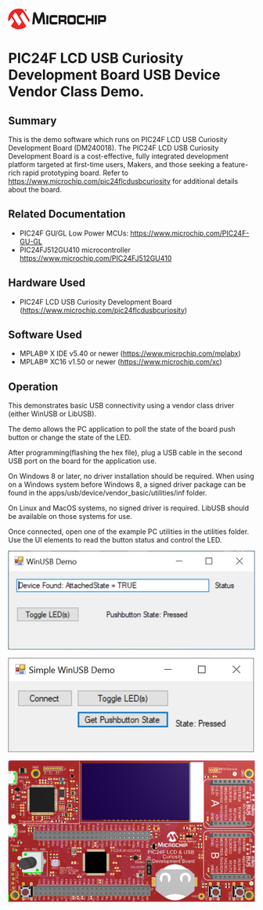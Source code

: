 ![image](images/microchip.jpg) 

# PIC24F LCD USB Curiosity Development Board USB Device Vendor Class Demo.

## Summary

This is the demo software which runs on PIC24F LCD USB Curiosity Development Board (DM240018). The PIC24F LCD USB Curiosity Development Board is a cost-effective, fully integrated development platform targeted at first-time users, Makers, and those seeking a feature-rich rapid prototyping board. Refer to https://www.microchip.com/pic24flcdusbcuriosity for additional details about the board.


## Related Documentation

- PIC24F GU/GL Low Power MCUs: https://www.microchip.com/PIC24F-GU-GL
- PIC24FJ512GU410 microcontroller https://www.microchip.com/PIC24FJ512GU410


## Hardware Used 

- PIC24F LCD USB Curiosity Development Board (https://www.microchip.com/pic24flcdusbcuriosity) 

## Software Used 

- MPLAB® X IDE v5.40 or newer (https://www.microchip.com/mplabx)
- MPLAB® XC16 v1.50 or newer (https://www.microchip.com/xc)


## Operation

This demonstrates basic USB connectivity using a vendor class driver (either WinUSB or LibUSB).

The demo allows the PC application to poll the state of the board push button or change the state of the LED.

After programming(flashing the hex file), plug a USB cable in the second USB port on the board for the application use.  

On Windows 8 or later, no driver installation should be required.  When using on a Windows system before Windows 8, a
signed driver package can be found in the apps/usb/device/vendor_basic/utilities/inf folder.  

On Linux and MacOS systems, no signed driver is required.  LibUSB should be available on those systems for use.

Once connected, open one of the example PC utilities in the utilities folder.  Use the UI elements to read the 
button status and control the LED.  

![image](images/usb_demo1.jpg)

![image](images/usb_demo2.jpg)

![image](images/pic24f_lcdusbcuriosity.jpg)
